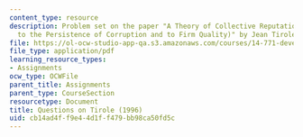 ```yaml
---
content_type: resource
description: Problem set on the paper "A Theory of Collective Reputations (With Applications
  to the Persistence of Corruption and to Firm Quality)" by Jean Tirole.
file: https://ol-ocw-studio-app-qa.s3.amazonaws.com/courses/14-771-development-economics-microeconomic-issues-and-policy-models-fall-2008/cb14ad4ff9e44d1ff479bb98ca50fd5c_assn6.pdf
file_type: application/pdf
learning_resource_types:
- Assignments
ocw_type: OCWFile
parent_title: Assignments
parent_type: CourseSection
resourcetype: Document
title: Questions on Tirole (1996)
uid: cb14ad4f-f9e4-4d1f-f479-bb98ca50fd5c
---
```

